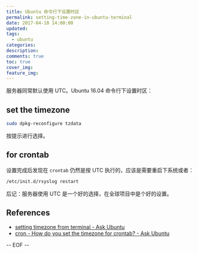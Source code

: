 ```yaml
---
title: Ubuntu 命令行下设置时区
permalink: setting-time-zone-in-ubuntu-terminal
date: 2017-04-10 14:00:00
updated:
tags:
  - ubuntu
categories:
description:
comments: true
toc: true
cover_img:
feature_img:
---
```


服务器同常默认使用 UTC。Ubuntu 16.04 命令行下设置时区：

## set the timezone

```bash
sudo dpkg-reconfigure tzdata
```

按提示进行选择。

## for crontab

设置完成后发现在 `crontab` 仍然是按 UTC 执行的，应该是需要重启下系统或者：

```bash
/etc/init.d/rsyslog restart
```

<!--more -->

后记：服务器使用 UTC 是一个好的选择，在全球项目中是个好的设置。

## References

- [setting timezone from terminal - Ask Ubuntu](http://askubuntu.com/questions/323131/setting-timezone-from-terminal)
- [cron - How do you set the timezone for crontab? - Ask Ubuntu](https://askubuntu.com/questions/54364/how-do-you-set-the-timezone-for-crontab)

-- EOF --
